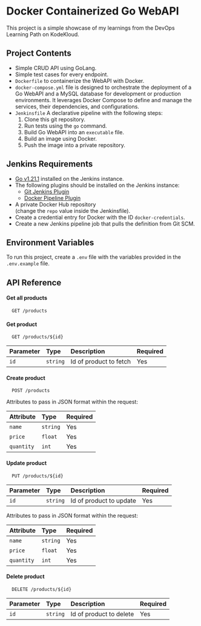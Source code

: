 # Docker Containerized Go WebAPI

This project is a simple showcase of my learnings from the DevOps Learning Path on KodeKloud.

## Project Contents

- Simple CRUD API using GoLang.
- Simple test cases for every endpoint.
- `Dockerfile` to containerize the WebAPI with Docker.
- `docker-compose.yml` file is designed to orchestrate the deployment of a Go WebAPI and a MySQL database for development or production environments. It leverages Docker Compose to define and manage the services, their dependencies, and configurations.
- `Jenkinsfile` A declarative pipeline with the following steps:
    1. Clone this git repository.
    2. Run tests using the `go` command.
    3. Build Go WebAPI into an `executable` file.
    4. Build an image using Docker.
    5. Push the image into a private repository.

## Jenkins Requirements
- [Go v1.21.1](https://go.dev/doc/install) installed on the Jenkins instance.
- The following plugins should be installed on the Jenkins instance:
    - [Git Jenkins Plugin](https://plugins.jenkins.io/git/)
    - [Docker Pipeline Plugin](https://plugins.jenkins.io/docker-workflow/)
- A private Docker Hub repository
    <br>(change the `repo` value inside the Jenkinsfile).
- Create a credential entry for Docker with the ID `docker-credentials`.
- Create a new Jenkins pipeline job that pulls the definition from Git SCM.

## Environment Variables

To run this project, create a `.env` file with the variables provided in the `.env.example` file.

## API Reference

#### Get all products

```http
  GET /products
```

#### Get product

```http
  GET /products/${id}
```

| Parameter | Type     | Description                       | Required
| :-------- | :------- | :-------------------------------- | :--------
| `id`      | `string` | Id of product to fetch | Yes

#### Create product

```http
  POST /products
```
Attributes to pass in JSON format within the request:

| Attribute  | Type     | Required |
| :--------- | :------- | :------- |
| `name`     | `string` | Yes      |
| `price`    | `float`  | Yes      |
| `quantity` | `int`    | Yes      |


#### Update product
```http
  PUT /products/${id}
```

| Parameter | Type     | Description                       | Required
| :-------- | :------- | :-------------------------------- | :--------
| `id`      | `string` | Id of product to update | Yes

Attributes to pass in JSON format within the request:

| Attribute  | Type     | Required |
| :--------- | :------- | :------- |
| `name`     | `string` | Yes      |
| `price`    | `float`  | Yes      |
| `quantity` | `int`    | Yes      |

#### Delete product

```http
  DELETE /products/${id}
```

| Parameter | Type     | Description                       | Required
| :-------- | :------- | :-------------------------------- | :--------
| `id`      | `string` | Id of product to delete | Yes





